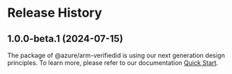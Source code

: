 # Release History
    
## 1.0.0-beta.1 (2024-07-15)

The package of @azure/arm-verifiedid is using our next generation design principles. To learn more, please refer to our documentation [Quick Start](https://aka.ms/azsdk/js/mgmt/quickstart).
